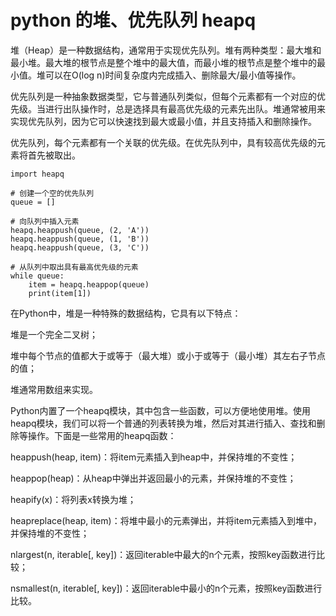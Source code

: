 # python 的堆、优先队列 heapq

堆（Heap）是一种数据结构，通常用于实现优先队列。堆有两种类型：最大堆和最小堆。最大堆的根节点是整个堆中的最大值，而最小堆的根节点是整个堆中的最小值。堆可以在O(log n)时间复杂度内完成插入、删除最大/最小值等操作。

优先队列是一种抽象数据类型，它与普通队列类似，但每个元素都有一个对应的优先级。当进行出队操作时，总是选择具有最高优先级的元素先出队。堆通常被用来实现优先队列，因为它可以快速找到最大或最小值，并且支持插入和删除操作。

优先队列，每个元素都有一个关联的优先级。在优先队列中，具有较高优先级的元素将首先被取出。

    import heapq

    # 创建一个空的优先队列
    queue = []

    # 向队列中插入元素
    heapq.heappush(queue, (2, 'A'))
    heapq.heappush(queue, (1, 'B'))
    heapq.heappush(queue, (3, 'C'))

    # 从队列中取出具有最高优先级的元素
    while queue:
        item = heapq.heappop(queue)
        print(item[1])

在Python中，堆是一种特殊的数据结构，它具有以下特点：

堆是一个完全二叉树；

堆中每个节点的值都大于或等于（最大堆）或小于或等于（最小堆）其左右子节点的值；

堆通常用数组来实现。

Python内置了一个heapq模块，其中包含一些函数，可以方便地使用堆。使用heapq模块，我们可以将一个普通的列表转换为堆，然后对其进行插入、查找和删除等操作。下面是一些常用的heapq函数：

heappush(heap, item)：将item元素插入到heap中，并保持堆的不变性；

heappop(heap)：从heap中弹出并返回最小的元素，并保持堆的不变性；

heapify(x)：将列表x转换为堆；

heapreplace(heap, item)：将堆中最小的元素弹出，并将item元素插入到堆中，并保持堆的不变性；

nlargest(n, iterable[, key])：返回iterable中最大的n个元素，按照key函数进行比较；

nsmallest(n, iterable[, key])：返回iterable中最小的n个元素，按照key函数进行比较。




